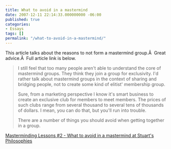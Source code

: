 ```yaml
---
title: What to avoid in a mastermind
date: 2007-12-11 22:14:33.000000000 -06:00
published: true
categories:
- Essays
tags: []
permalink: "/what-to-avoid-in-a-mastermind/"
---
```

<p>This article talks about the reasons to not form a mastermind group.Â  Great advice.Â  Full article link is below.</p>
<blockquote><p>I still feel that too many people aren't able to understand the core of mastermind groups. They think they join a group for exclusivity. I'd rather talk about mastermind groups in the context of sharing and bridging people, not to create some kind of elitist' membership group.</p>
<p>Sure, from a marketing perspective I know it's smart business to create an exclusive club for members to meet members. The prices of such clubs range from several thousand to several tens of thousands of dollars. I mean, you can do that, but you'll run into trouble.</p>
<p>There are a number of things you should avoid when getting together in a group.</p></blockquote>
<p><a href="http://www.stuart-tan.com/2007/12/11/masterminding-lessons-2-what-to-avoid-in-a-mastermind/" rel="nofollow">Masterminding Lessons #2 - What to avoid in a mastermind at Stuart's Philosophies</a></p>
